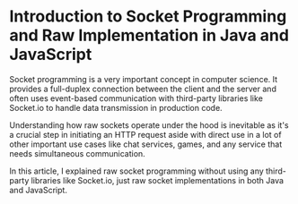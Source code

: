 # Introduction to Socket Programming and Raw Implementation in Java and JavaScript

Socket programming is a very important concept in computer science. It provides a full-duplex connection between the client and the server and often uses event-based communication with third-party libraries like Socket.io to handle data transmission in production code.

Understanding how raw sockets operate under the hood is inevitable as it's a crucial step in initiating an HTTP request aside with direct use in a lot of other important use cases like chat services, games, and any service that needs simultaneous communication.

In this article, I explained raw socket programming without using any third-party libraries like Socket.io, just raw socket implementations in both Java and JavaScript.
